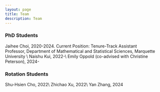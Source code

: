 ```yaml
---
layout: page
title: Team
description: Team
---
```


### <a name="articles"></a>PhD Students
Jaihee Choi, 2020-2024. Current Position: Tenure-Track Assistant Professor, Department of Mathematical and Statistical Sciences, Marquette University \\
Naishu Kui, 2022-\\
Emily Oppold (co-advised with Christine Peterson), 2024-


### <a name="articles"></a>Rotation Students
Shu-Hsien Cho, 2022\\
Zhichao Xu, 2022\\
Yan Zhang, 2024




